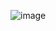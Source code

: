 ![image](https://github.com/gisele-reis/Bertoti/assets/111552213/205fae85-02e0-4c92-8dcb-5480de121333)
